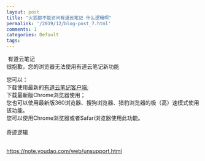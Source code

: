 ```yaml
---
layout: post
title: "火狐都不能访问有道云笔记 什么逻辑啊"
permalink: '/2019/12/blog-post_7.html'
comments: 1
categories: Default
tags: 
---
```

&nbsp;有道云笔记                                 
很抱歉，您的浏览器无法使用有道云笔记新功能  
 

<div class="win" id="win">                您可以：<br/>                 下载使用最新的<a href="http://note.youdao.com/download.html" target="_blank">有道云笔记客户端</a>;<br/>                 下载最新版Chrome浏览器使用；<br/>                 您也可以使用最新版360浏览器、搜狗浏览器、猎豹浏览器的极（高）速模式使用该功能。<br/> </div>

<div class="mac" id="mac">                您可以使用Chrome浏览器或者Safari浏览器使用此功能。<br/>&nbsp;</div>

<div class="mac" id="mac">奇迹逻辑 </div>

<div class="mac" id="mac">&nbsp;</div>

https://note.youdao.com/web/unsupport.html